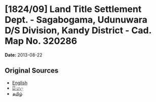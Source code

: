 # [1824/09] Land Title Settlement Dept. - Sagabogama, Udunuwara D/S Division, Kandy District - Cad. Map No. 320286

**Date:** 2013-08-22

## Original Sources

- [English](https://documents.gov.lk/view/extra-gazettes/2013/8/1824-09_E.pdf)
- [සිංහල](https://documents.gov.lk/view/extra-gazettes/2013/8/1824-09_S.pdf)
- [தமிழ்](https://documents.gov.lk/view/extra-gazettes/2013/8/1824-09_T.pdf)
